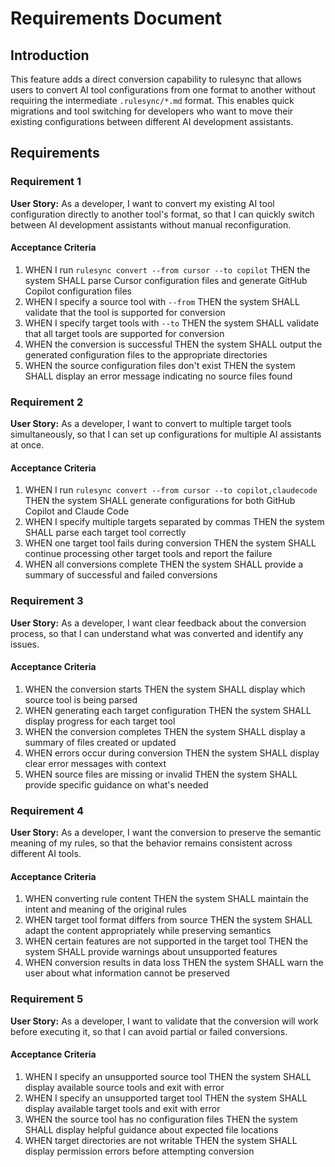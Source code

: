 # Requirements Document

## Introduction

This feature adds a direct conversion capability to rulesync that allows users to convert AI tool configurations from one format to another without requiring the intermediate `.rulesync/*.md` format. This enables quick migrations and tool switching for developers who want to move their existing configurations between different AI development assistants.

## Requirements

### Requirement 1

**User Story:** As a developer, I want to convert my existing AI tool configuration directly to another tool's format, so that I can quickly switch between AI development assistants without manual reconfiguration.

#### Acceptance Criteria

1. WHEN I run `rulesync convert --from cursor --to copilot` THEN the system SHALL parse Cursor configuration files and generate GitHub Copilot configuration files
2. WHEN I specify a source tool with `--from` THEN the system SHALL validate that the tool is supported for conversion
3. WHEN I specify target tools with `--to` THEN the system SHALL validate that all target tools are supported for conversion
4. WHEN the conversion is successful THEN the system SHALL output the generated configuration files to the appropriate directories
5. WHEN the source configuration files don't exist THEN the system SHALL display an error message indicating no source files found

### Requirement 2

**User Story:** As a developer, I want to convert to multiple target tools simultaneously, so that I can set up configurations for multiple AI assistants at once.

#### Acceptance Criteria

1. WHEN I run `rulesync convert --from cursor --to copilot,claudecode` THEN the system SHALL generate configurations for both GitHub Copilot and Claude Code
2. WHEN I specify multiple targets separated by commas THEN the system SHALL parse each target tool correctly
3. WHEN one target tool fails during conversion THEN the system SHALL continue processing other target tools and report the failure
4. WHEN all conversions complete THEN the system SHALL provide a summary of successful and failed conversions

### Requirement 3

**User Story:** As a developer, I want clear feedback about the conversion process, so that I can understand what was converted and identify any issues.

#### Acceptance Criteria

1. WHEN the conversion starts THEN the system SHALL display which source tool is being parsed
2. WHEN generating each target configuration THEN the system SHALL display progress for each target tool
3. WHEN the conversion completes THEN the system SHALL display a summary of files created or updated
4. WHEN errors occur during conversion THEN the system SHALL display clear error messages with context
5. WHEN source files are missing or invalid THEN the system SHALL provide specific guidance on what's needed

### Requirement 4

**User Story:** As a developer, I want the conversion to preserve the semantic meaning of my rules, so that the behavior remains consistent across different AI tools.

#### Acceptance Criteria

1. WHEN converting rule content THEN the system SHALL maintain the intent and meaning of the original rules
2. WHEN target tool format differs from source THEN the system SHALL adapt the content appropriately while preserving semantics
3. WHEN certain features are not supported in the target tool THEN the system SHALL provide warnings about unsupported features
4. WHEN conversion results in data loss THEN the system SHALL warn the user about what information cannot be preserved

### Requirement 5

**User Story:** As a developer, I want to validate that the conversion will work before executing it, so that I can avoid partial or failed conversions.

#### Acceptance Criteria

1. WHEN I specify an unsupported source tool THEN the system SHALL display available source tools and exit with error
2. WHEN I specify an unsupported target tool THEN the system SHALL display available target tools and exit with error
3. WHEN the source tool has no configuration files THEN the system SHALL display helpful guidance about expected file locations
4. WHEN target directories are not writable THEN the system SHALL display permission errors before attempting conversion